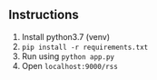 ## Instructions

1. Install python3.7 (venv)
2. `pip install -r requirements.txt`
3. Run using `python app.py`
4. Open `localhost:9000/rss`


